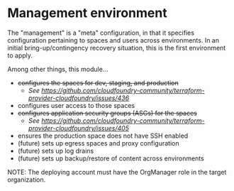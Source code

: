# Management environment

The "management" is a "meta" configuration, in that it specifies
configuration pertaining to spaces and users across environments. In an
initial bring-up/contingency recovery situation, this is the first environment
to apply.

Among other things, this module...
- ~~configures the spaces for dev, staging, and production~~ 
  - _See https://github.com/cloudfoundry-community/terraform-provider-cloudfoundry/issues/436_
- configures user access to those spaces
- ~~configures application security groups (ASGs) for the spaces~~
  - _See https://github.com/cloudfoundry-community/terraform-provider-cloudfoundry/issues/405_
- ensures the production space does not have SSH enabled
- (future) sets up egress spaces and proxy configuration
- (future) sets up log drains
- (future) sets up backup/restore of content across environments

NOTE: The deploying account must have the OrgManager role in the target
organization.

